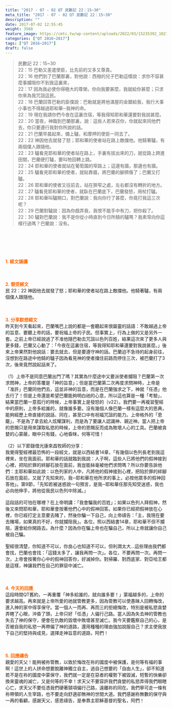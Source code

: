 ```yaml
---
title: "2017 - 07 - 02 QT 民數記 22：15~30"
meta_title: "2017 - 07 - 02 QT 民數記 22：15~30"
description: ""
date: 2017-07-02 12:55:45
weight: 3568
feature_image: https://cmtc.tw/wp-content/uploads/2022/03/15235392_10211799862337740_180693556567566654_o-1.webp
categories: ["QT 2016~2017"]
tags: ["QT 2016~2017"]
draft: false
---
```


<blockquote>民數記 22：15~30<br />
22：15 巴勒又差遣使臣，比先前的又多又尊貴。<br />
22：16 他們到了巴蘭那裏，對他說：西撥的兒子巴勒這樣說：求你不容甚麼事攔阻你不到我這裏來，<br />
22：17 因為我必使你得極大的尊榮。你向我要甚麼，我就給你甚麼；只求你來為我咒詛這民。<br />
22：18 巴蘭回答巴勒的臣僕說：巴勒就是將他滿屋的金銀給我，我行大事小事也不得越過耶和華─我神的命。<br />
22：19 現在我請你們今夜在這裏住宿，等我得知耶和華還要對我說甚麼。<br />
22：20 當夜，神臨到巴蘭那裏，說：這些人若來召你，你就起來同他們去，你只要遵行我對你所說的話。<br />
22：21 巴蘭早晨起來，備上驢，和摩押的使臣一同去了。<br />
22：22 神因他去就發了怒；耶和華的使者站在路上敵擋他。他騎著驢，有兩個僕人跟隨他。<br />
22：23 驢看見耶和華的使者站在路上，手裏有拔出來的刀，就從路上跨進田間，巴蘭便打驢，要叫牠回轉上路。<br />
22：24 耶和華的使者就站在葡萄園的窄路上；這邊有牆，那邊也有牆。<br />
22：25 驢看見耶和華的使者，就貼靠牆，將巴蘭的腳擠傷了；巴蘭又打驢。<br />
22：26 耶和華的使者又往前去，站在狹窄之處，左右都沒有轉折的地方。<br />
22：27 驢看見耶和華的使者，就臥在巴蘭底下，巴蘭發怒，用杖打驢。<br />
22：28 耶和華叫驢開口，對巴蘭說：我向你行了甚麼，你竟打我這三次呢？<br />
22：29 巴蘭對驢說：因為你戲弄我，我恨不能手中有刀，把你殺了。<br />
22：30 驢對巴蘭說：我不是你從小時直到今日所騎的驢嗎？我素常向你這樣行過嗎？巴蘭說：沒有。</blockquote><br />
&nbsp;<br />
<br />
&nbsp;<br />
<br />
<span style="color: #ff6600;"><strong>1. </strong><strong>經文誦讀</strong></span><br />
<br />
<span style="color: #ff6600;"><strong> </strong></span><br />
<br />
<span style="color: #ff6600;"><strong>2. </strong><strong>領受經文<br />
</strong></span>民 22：22 神因他去就發了怒；耶和華的使者站在路上敵擋他。他騎著驢，有兩個僕人跟隨他。<br />
<br />
&nbsp;<br />
<br />
<span style="color: #ff6600;"><strong>3. 分享默想經文<br />
</strong></span>昨天到今天看起來，巴蘭嘴巴上說的都是一套聽起來很屬靈的話語：不敢越過上帝的旨意、要聽上帝的話，要祝福上帝的子民。但事實上，行為上做的又是另外一套。之前上帝已經說過了不准他隨巴勒去咒詛以色列百姓，結果這次來了更多人與更多錢，巴蘭又心動了：「今夜在這裏住宿，等我得知耶和華還要對我說甚麼。」後來上帝果然對他說話：要去就去，但是要遵守神的話。巴蘭迫不急待的起身前往，沒想到在路途中他騎的驢子因為看見神的使者擋住前路而停住三次，被巴蘭打了3次，後來竟然說起話來了。<br />
<br />
（1）上帝不是同意巴蘭出門了嗎？其實為什麼途中又要派使者攔阻？巴蘭第一次求問神，上帝的答覆是「神的旨意」；但是當巴蘭第二次再度求問神時，上帝是「准許」巴蘭同他們去，這並非神的旨意，而是在巴蘭強求之下，神就「任憑」他去行了！但是上帝還是希望巴蘭能夠明白祂的心意，所以這也算是一種「考驗」，結果當巴蘭一意孤行的時候，上帝事實上是發怒的（v22）。我們要一再複習聖經中的原則，上帝多給誰的，就像誰多要。沒有幾個人像巴蘭一樣有這麼大的恩典，能夠經歷上帝直接的說話、同在，甚至口中有祝福咒詛的能力。上帝格外的「恩竉」，不是為了拿去給人炫耀謀利，而是為了要讓人認識神、親近神。當人把上帝的恩賜只是用來謀取私慾的時候，上帝的恩賜反而成為敗壞人心的工具。巴蘭被貪婪的心蒙蔽，眼中只有錢，心地昏昩，何等可惜！<br />
<br />
（2）以下節錄借光康來昌牧師的分享：<br />
我覺得聖經裡最恐怖的一段經文，就是以西結書14章，「有幾個以色列長老到我這裡來，坐在我面前。耶和華的話就臨到我說：人子啊，這些人已將他們的假神接到心裡，把陷於罪的絆腳石放在面前，我豈能絲毫被他們求問嗎？所以你要告訴他們：主耶和華如此說：以色列家的人中，凡將他的假神接到心裡，把陷於罪的絆腳石放在面前，又就了先知來的，我─耶和華在他所求的事上，必按他眾多的假神回答他」。第9節，「先知若被迷惑說一句預言，是我─耶和華任那先知受迷惑，我也必向他伸手，將他從我民以色列中除滅。」<br />
<br />
這段話的可怕在哪裡？在上帝明講：「我會騙我的百姓」；如果以色列人拜假神，然後又來問耶和華，耶和華會按著他們心中的假神回答。如果你已經把假神放在心裡，你已經打定主意要去賭了，然後你騙一下自己，向上帝禱告：「主，我現在要去賭場，如果真的不好，你就攔阻我」。各位，照以西結書14章，耶和華不但不攔阻，還會給你開路去。為什麼？因為你在騙上帝也在騙自己，所以上帝就讓你自己被自己騙。<br />
<br />
聖經很清楚，你知道不可以，你良心也知道不可以，但利潤太大…這些理由我們都會找，巴蘭也會找：「這錢太多了，讓我再問一次」。各位，不要再問一次。再問一次，上帝會按著你心中的假神回答你，好滅掉你。對掃羅、對西底家、對亞哈王都是這樣，神讓我們在自己的罪惡中滅亡。<br />
<br />
&nbsp;<br />
<br />
<span style="color: #ff6600;"><strong>4. 今天的回應<br />
</strong></span>這段時間QT舊約，一再重覆「神多給誰的，就向誰多要！」蒙福越多的，上帝的要求越高。再來就是上帝所愛的祂就管教更多，因為管教可以使愚昧人回轉悔改，進入神的家中得享保守。當一個人一而再、再而三的拒絕悔改，特別是被私慾貪婪弄瞎了心眼，沖昏了頭，上帝只好「任憑」人偏行己路。當人因為失去神的管教也失去了神的保守，便會在仇敵的毀壞中敗壞甚至滅亡。我今天要鑑察自己的心，是否被自我的私慾一再帶偏了神的道路，還用種種的理由強加說服自己？求主使我放下自己的堅持與成見，選擇走神旨意的道路，阿們！<br />
<br />
&nbsp;<br />
<br />
<span style="color: #ff6600;"><strong>5. 回應禱告<br />
</strong></span>親愛的天父！能夠被祢管教，以致於悔改在祢的國度中被保護，是何等有福的事啊！這世上的人拼命想要脫離神獨立自主，過自己想要的「自由人生」，卻不知道若不是在祢的國度中蒙保守，我們就一定是在惡者的權勢下被毀滅，短暫的快樂卻換來靈魂的滅亡，又是何等的不幸！求天父不要容許我們貪婪的私慾弄得我們眼瞎心亡，求天父不要任憑我們硬著頸項偏行己路，遠離祢的同在。我們寧可走一條有祢帶領的人生宰路，也不要走向舒適卻無神的世間大道。我們感謝祢無數的保守與一再的看顧，感謝天父，感恩禱告，是奉靠主耶穌基督的聖名，阿們！
        